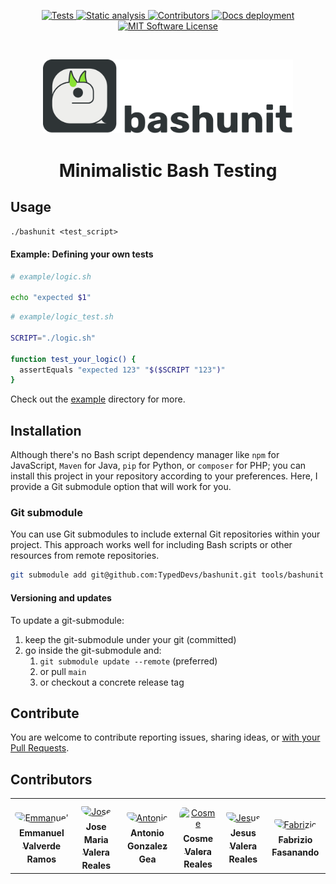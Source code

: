 <p align="center">
  <a href="https://github.com/TypedDevs/bashunit/actions/workflows/tests.yml">
    <img src="https://github.com/TypedDevs/bashunit/actions/workflows/tests.yml/badge.svg" alt="Tests">
  </a>
  <a href="https://github.com/TypedDevs/bashunit/actions/workflows/static_analysis.yml">
    <img src="https://github.com/TypedDevs/bashunit/actions/workflows/static_analysis.yml/badge.svg" alt="Static analysis">
  </a>
  <a href="https://github.com/TypedDevs/bashunit/actions/workflows/contributors.yml">
    <img src="https://github.com/TypedDevs/bashunit/actions/workflows/contributors.yml/badge.svg" alt="Contributors">
  </a>
  <a href="https://github.com/TypedDevs/bashunit/actions/workflows/deploy-docs.yml">
    <img src="https://github.com/TypedDevs/bashunit/actions/workflows/deploy-docs.yml/badge.svg" alt="Docs deployment">
  </a>
  <a href="https://github.com/TypedDevs/bashunit/blob/main/LICENSE">
    <img src="https://img.shields.io/badge/License-MIT-green.svg" alt="MIT Software License">
  </a>
</p>
<br>
<p align="center">
  <picture>
    <source media="(prefers-color-scheme: dark)" srcset="docs/public/logo_name_dark.svg">
    <img alt="bashunit" src="docs/public/logo_name.svg" width="400">
  </picture>
</p>

<h1 align="center">Minimalistic Bash Testing</h1>

## Usage

`./bashunit <test_script>`

#### Example: Defining your own tests

```bash
# example/logic.sh

echo "expected $1"
```

```bash
# example/logic_test.sh

SCRIPT="./logic.sh"

function test_your_logic() {
  assertEquals "expected 123" "$($SCRIPT "123")"
}
```

Check out the [example](example/README.md) directory for more.

## Installation

Although there's no Bash script dependency manager like `npm` for JavaScript, `Maven` for Java, `pip` for Python, or `composer` for PHP; you can install this project in your repository according to your preferences. Here, I provide a Git submodule option that will work for you.

### Git submodule

You can use Git submodules to include external Git repositories within your project. This approach works well for including Bash scripts or other resources from remote repositories.

```bash
git submodule add git@github.com:TypedDevs/bashunit.git tools/bashunit
```

#### Versioning and updates

To update a git-submodule:
1. keep the git-submodule under your git (committed)
2. go inside the git-submodule and:
   1. `git submodule update --remote` (preferred)
   2. or pull `main`
   3. or checkout a concrete release tag


## Contribute

You are welcome to contribute reporting issues, sharing ideas,
or [with your Pull Requests](.github/CONTRIBUTING.md).

## Contributors

<table>
<tr>
    <td align="center" style="word-wrap: break-word; width: 150.0; height: 150.0">
        <a href=https://github.com/khru>
            <img src=https://avatars.githubusercontent.com/u/6353105?v=4 width="100;"  style="border-radius:50%;align-items:center;justify-content:center;overflow:hidden;padding-top:10px" alt=Emmanuel Valverde Ramos/>
            <br />
            <sub style="font-size:14px"><b>Emmanuel Valverde Ramos</b></sub>
        </a>
    </td>
    <td align="center" style="word-wrap: break-word; width: 150.0; height: 150.0">
        <a href=https://github.com/Chemaclass>
            <img src=https://avatars.githubusercontent.com/u/5256287?v=4 width="100;"  style="border-radius:50%;align-items:center;justify-content:center;overflow:hidden;padding-top:10px" alt=Jose Maria Valera Reales/>
            <br />
            <sub style="font-size:14px"><b>Jose Maria Valera Reales</b></sub>
        </a>
    </td>
    <td align="center" style="word-wrap: break-word; width: 150.0; height: 150.0">
        <a href=https://github.com/Tito-Kati>
            <img src=https://avatars.githubusercontent.com/u/13595197?v=4 width="100;"  style="border-radius:50%;align-items:center;justify-content:center;overflow:hidden;padding-top:10px" alt=Antonio Gonzalez Gea/>
            <br />
            <sub style="font-size:14px"><b>Antonio Gonzalez Gea</b></sub>
        </a>
    </td>
    <td align="center" style="word-wrap: break-word; width: 150.0; height: 150.0">
        <a href=https://github.com/CosmeValera>
            <img src=https://avatars.githubusercontent.com/u/80126839?v=4 width="100;"  style="border-radius:50%;align-items:center;justify-content:center;overflow:hidden;padding-top:10px" alt=Cosme Valera Reales/>
            <br />
            <sub style="font-size:14px"><b>Cosme Valera Reales</b></sub>
        </a>
    </td>
    <td align="center" style="word-wrap: break-word; width: 150.0; height: 150.0">
        <a href=https://github.com/JesusValera>
            <img src=https://avatars.githubusercontent.com/u/6381924?v=4 width="100;"  style="border-radius:50%;align-items:center;justify-content:center;overflow:hidden;padding-top:10px" alt=Jesus Valera Reales/>
            <br />
            <sub style="font-size:14px"><b>Jesus Valera Reales</b></sub>
        </a>
    </td>
    <td align="center" style="word-wrap: break-word; width: 150.0; height: 150.0">
        <a href=https://github.com/fabriziofs>
            <img src=https://avatars.githubusercontent.com/u/62360034?v=4 width="100;"  style="border-radius:50%;align-items:center;justify-content:center;overflow:hidden;padding-top:10px" alt=Fabrizio Fasanando/>
            <br />
            <sub style="font-size:14px"><b>Fabrizio Fasanando</b></sub>
        </a>
    </td>
</tr>
</table>
